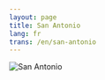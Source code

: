 ```yaml
---
layout: page
title: San Antonio
lang: fr
trans: /en/san-antonio
---
```


![San Antonio](/images/san-antonio.jpg)
